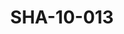 ---
pid: SHA-10-013
title: SHA-10-013
language: 'en '
collection: Sharhabil Ahmed
original_label: 
rights: Sharhabil Ahmed
location_of_original: Sharhabil Ahmed
photographer_or_studio: 
scanned_from: photograph 8.7 by 12.5
_date: 1980s
location: Khartoum
description: Sharhabil Ahmed and his band including Zakia Abu Gasim Abdullah 'Ali
  Yagoub Kamil Hussain and Hamid Osman
additional_notes: 
permission_display: 'yes'
on_server: 'no'
on_website: 'no'
permalink: "/archive/en/sha-10-013.html"
layout: photo-page
---